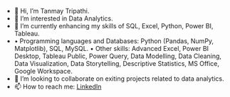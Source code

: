 - 👋 Hi, I’m Tanmay Tripathi.
- 👀 I’m interested in Data Analytics.
- 🌱 I’m currently enhancing my skills of SQL, Excel, Python, Power BI, Tableau.
- •	Programming languages and Databases: Python (Pandas, NumPy, Matplotlib), SQL, MySQL. •	Other skills: Advanced Excel, Power BI Desktop, Tableau Public, Power Query, Data Modelling, Data Cleaning, Data Visualization, Data Storytelling, Descriptive Statistics, MS Office, Google Workspace.
- 💞️ I’m looking to collaborate on exiting projects related to data analytics. 
- 📫 How to reach me: [LinkedIn](https://www.linkedin.com/in/tanmay-tripathi-2k/)

<!---
Tan-Tripathi/Tan-Tripathi is a ✨ special ✨ repository because its `README.md` (this file) appears on your GitHub profile.
You can click the Preview link to take a look at your changes.
--->
